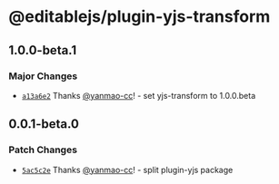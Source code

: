 # @editablejs/plugin-yjs-transform

## 1.0.0-beta.1

### Major Changes

- [`a13a6e2`](https://github.com/editablejs/editable/commit/a13a6e2ed8796ed5076e921358d2ce6505cce392) Thanks [@yanmao-cc](https://github.com/yanmao-cc)! - set yjs-transform to 1.0.0.beta

## 0.0.1-beta.0

### Patch Changes

- [`5ac5c2e`](https://github.com/editablejs/editable/commit/5ac5c2e5b4a879dc52c38d95712692f05a21ab78) Thanks [@yanmao-cc](https://github.com/yanmao-cc)! - split plugin-yjs package
